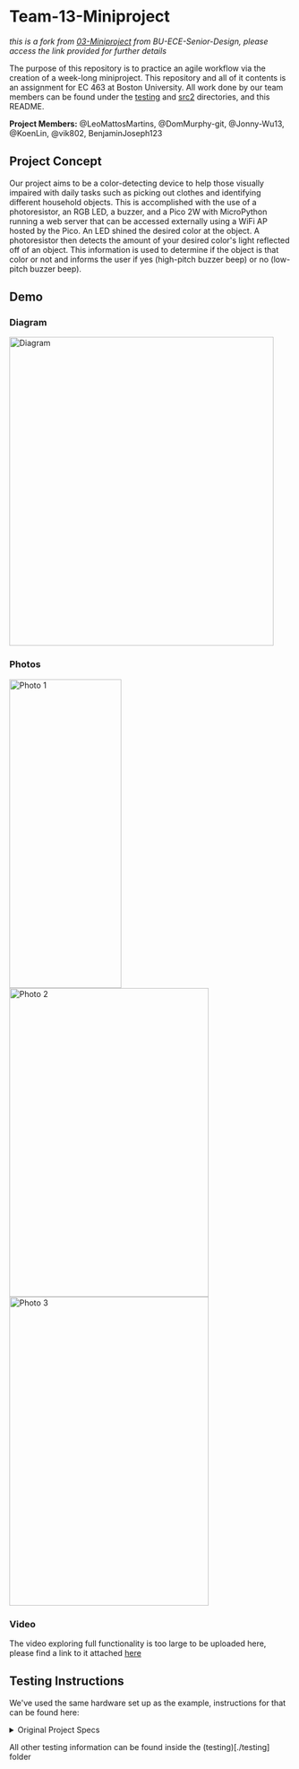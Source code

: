 # Team-13-Miniproject
*this is a fork from [03-Miniproject](https://github.com/BU-ECE-Senior-Design/03-Miniproject) from BU-ECE-Senior-Design, please access the link provided for further details*

The purpose of this repository is to practice an agile workflow via the creation of a week-long miniproject. This repository and all of it contents is an assignment for EC 463 at Boston University. All work done by our team members can be found under the [testing](./testing) and [src2](./src2) directories, and this README.

**Project Members:** @LeoMattosMartins, @DomMurphy-git, @Jonny-Wu13, @KoenLin, @vik802, BenjaminJoseph123

## Project Concept
Our project aims to be a color-detecting device to help those visually impaired with daily tasks such as picking out clothes and identifying different household objects. This is accomplished with the use of a photoresistor, an RGB LED, a buzzer, and a Pico 2W with MicroPython running a web server that can be accessed externally using a WiFi AP hosted by the Pico. An LED shined the desired color at the object. A photoresistor then detects the amount of your desired color's light reflected off of an object. This information is used to determine if the object is that color or not and informs the user if yes (high-pitch buzzer beep) or no (low-pitch buzzer beep). 

## Demo 

### Diagram

<img width="472" height="551" alt="Diagram" src="https://github.com/user-attachments/assets/e58e3676-d282-4d54-8c3c-5f9129551fe0"/>

### Photos

<img width="200" height="551" alt="Photo 1" src="https://github.com/user-attachments/assets/686c4cf1-4553-4f10-9137-38515c45acda"/>
<img width="356" height="551" alt="Photo 2" src="https://github.com/user-attachments/assets/fb201563-b52f-4d0f-8001-0de6aca18197"/>
<img width="356" height="551" alt="Photo 3" src="https://github.com/user-attachments/assets/02e59080-5c94-4e9d-84e6-d21cca5c01c2"/>

### Video
The video exploring full functionality is too large to be uploaded here, please find a link to it attached [here](https://drive.google.com/file/d/1kSi6E3jve1HeU7vGaM1t75incd2CugN6/view?usp=drive_link)
## Testing Instructions

We've used the same hardware set up as the example, instructions for that can be found here:

<details>
<summary>Original Project Specs</summary>
# 2025 Fall ECE Senior Design Miniproject

[Project definition](./Project.md)
 
This project uses the Raspberry Pi Pico 2WH SC1634 (wireless, with header pins).

Each team must provide a micro-USB cable that connects to their laptop to plug into the Pi Pico.
The cord must have the data pins connected.
Splitter cords with multiple types of connectors fanning out may not have data pins connected.
Such micro-USB cords can be found locally at Microcenter, convenience stores, etc.
The student laptop is used to program the Pi Pico.
The laptop software to program and debug the Pi Pico works on macOS, Windows, and Linux.

This miniproject focuses on using
[MicroPython](./doc/micropython.md)
using
[Thonny IDE](./doc/thonny.md).
Other IDE can be used, including Visual Studio Code or
[rshell](./doc/rshell.md).

## Hardware

* Raspberry Pi Pico WH [SC1634](https://pip.raspberrypi.com/categories/1088-raspberry-pi-pico-2-w) (WiFi, Bluetooth, with header pins)
* Freenove Pico breakout board [FNK0081](https://store.freenove.com/products/fnk0081)
* Piezo Buzzer SameSky CPT-3095C-300
* 10k ohm resistor
* 2 [tactile switches](hhttps://www.mouser.com/ProductDetail/E-Switch/TL59NF160Q?qs=QtyuwXswaQgJqDRR55vEFA%3D%3D)

### Photoresistor details

The photoresistor uses the 10k ohm resistor as a voltage divider
[circuit](./doc/photoresistor.md).
The 10k ohm resistor connects to "3V3" and to ADC2.
The photoresistor connects to the ADC2 and to AGND.
Polarity is not important for this resistor and photoresistor.

The MicroPython
[machine.ADC](https://docs.micropython.org/en/latest/library/machine.ADC.html)
class is used to read the analog voltage from the photoresistor.
The `machine.ADC(id)` value corresponds to the "GP" pin number.
On the Pico W, GP28 is ADC2, accessed with `machine.ADC(28)`.

### Piezo buzzer details

PWM (Pulse Width Modulation) can be used to generate analog signals from digital outputs.
The Raspberry Pi Pico has eight PWM groups each with two PWM channels.
The [Pico WH pinout diagram](https://datasheets.raspberrypi.com/picow/PicoW-A4-Pinout.pdf)
shows that almost all Pico pins can be used for multiple distinct tasks as configured by MicroPython code or other software.
In this exercise, we will generate a PWM signal to drive a speaker.

GP16 is one of the pins that can be used to generate PWM signals.
Connect the speaker with the black wire (negative) to GND and the red wire (positive) to GP16.

In a more complete project, we would use additional resistors and capacitors with an amplifer to boost the sound output to a louder level with a bigger speaker.
The sound output is quiet but usable for this exercise.

Musical notes correspond to particular base frequencies and typically have rich harmonics in typical musical instruments.
>An example soundboard showing note frequencies is [clickable](https://muted.io/note-frequencies/).
Over human history, the corresspondance of notes to frequencies has changed over time and location and musical cultures.
For the question below, feel free to use musical scale of your choice!

[Music Examples](https://github.com/twisst/Music-for-Raspberry-Pi-Pico/blob/main/play.py)

## Notes

Pico MicroPython time.sleep() doesn't error for negative values even though such are obviously incorrect--it is undefined for a system to sleep for negative time.
Duty cycle greater than 1 is undefined, so we clip the duty cycle to the range [0, 1].

## Reference

* [Pico 2WH pinout diagram](https://datasheets.raspberrypi.com/picow/pico-2-w-pinout.pdf) shows the connections to analog and digital IO.
* Getting Started with Pi Pico [book](https://datasheets.raspberrypi.com/pico/getting-started-with-pico.pdf)
</details>

All other testing information can be found inside the (testing)[./testing] folder
